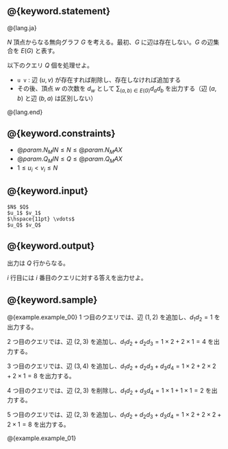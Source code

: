 ## @{keyword.statement}

@{lang.ja}

$N$ 頂点からなる無向グラフ $G$ を考える。最初、$G$ に辺は存在しない。$G$ の辺集合を $E(G)$ と表す。

以下のクエリ $Q$ 個を処理せよ。

- `u v` : 辺 $(u, v)$ が存在すれば削除し、存在しなければ追加する
- その後、頂点 $w$ の次数を $d_w$ として $\displaystyle \sum_{(a, b) \in E(G)} d_a d_b$ を出力する（辺 $(a, b)$ と辺 $(b, a)$ は区別しない）

@{lang.end}

## @{keyword.constraints}
- $@{param.N_MIN} \leq N \leq @{param.N_MAX}$
- $@{param.Q_MIN} \leq Q \leq @{param.Q_MAX}$
- $1 \leq u_i \lt v_i \leq N$

## @{keyword.input}

```
$N$ $Q$
$u_1$ $v_1$
$\hspace{11pt} \vdots$
$u_Q$ $v_Q$
```

## @{keyword.output}

出力は $Q$ 行からなる。

$i$ 行目には $i$ 番目のクエリに対する答えを出力せよ。

## @{keyword.sample}

@{example.example_00}
$1$ つ目のクエリでは、辺 $(1, 2)$ を追加し、$d_1 d_2 = 1$ を出力する。

$2$ つ目のクエリでは、辺 $(2, 3)$ を追加し、$d_1 d_2 + d_2 d_3 = 1 \times 2 + 2 \times 1 = 4$ を出力する。

$3$ つ目のクエリでは、辺 $(3, 4)$ を追加し、$d_1 d_2 + d_2 d_3 + d_3 d_4 = 1 \times 2 + 2 \times 2 + 2 \times 1 = 8$ を出力する。

$4$ つ目のクエリでは、辺 $(2, 3)$ を削除し、$d_1 d_2 + d_3 d_4 = 1 \times 1 + 1 \times 1 = 2$ を出力する。

$5$ つ目のクエリでは、辺 $(2, 3)$ を追加し、$d_1 d_2 + d_2 d_3 + d_3 d_4 = 1 \times 2 + 2 \times 2 + 2 \times 1 = 8$ を出力する。

@{example.example_01}
